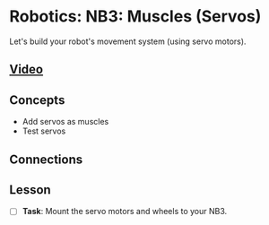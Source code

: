 # Robotics: NB3: Muscles (Servos)
Let's build your robot's movement system (using servo motors).

## [Video]()

## Concepts
- Add servos as muscles
- Test servos

## Connections

## Lesson

- [ ] **Task**: Mount the servo motors and wheels to your NB3.